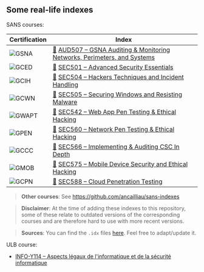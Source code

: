 ## Some real-life indexes

SANS courses:

| Certification | Index |
| -- | -- |
| ![GSNA](https://www.giac.org/images/design/custom/icons/certs/small/gsna-gold.png) | [:link:](https://www.sans.org/course/auditing-networks-perimeters-systems) [AUD507 – GSNA Auditing & Monitoring Networks, Perimeters, and Systems](sans/aud507.pdf) |
| ![GCED](https://www.giac.org/images/design/custom/icons/certs/small/gced-gold.png) | [:link:](https://www.sans.org/course/advanced-security-essentials-enterprise-defender) [SEC501 – Advanced Security Essentials](sans/sec501.pdf) |
| ![GCIH](https://www.giac.org/images/design/custom/icons/certs/small/gcih-gold.png) | [:link:](https://www.sans.org/course/hacker-techniques-exploits-incident-handling) [SEC504 – Hackers Techniques and Incident Handling](sans/sec504.pdf) |
| ![GCWN](https://www.giac.org/images/design/custom/icons/certs/small/gcwn-gold.png) | [:link:](https://www.sans.org/course/securing-windows-with-powershell) [SEC505 – Securing Windows and Resisting Malware](sans/sec505.pdf) |
| ![GWAPT](https://www.giac.org/images/design/custom/icons/certs/small/gwapt-gold.png) | [:link:](https://www.sans.org/course/web-app-penetration-testing-ethical-hacking) [SEC542 – Web App Pen Testing & Ethical Hacking](sans/sec542.pdf) |
| ![GPEN](https://www.giac.org/images/design/custom/icons/certs/small/gpen-gold.png) | [:link:](https://www.sans.org/course/network-penetration-testing-ethical-hacking) [SEC560 – Network Pen Testing & Ethical Hacking](sans/sec560.pdf) |
| ![GCCC](https://www.giac.org/images/design/custom/icons/certs/small/gccc-gold.png) | [:link:](https://www.sans.org/course/implementing-auditing-critical-security-controls) [SEC566 – Implementing & Auditing CSC In Depth](sans/sec566.pdf) |
| ![GMOB](https://www.giac.org/images/design/custom/icons/certs/small/gmob-gold.png) | [:link:](https://www.sans.org/cyber-security-courses/mobile-device-security-ethical-hacking/) [SEC575 – Mobile Device Security and Ethical Hacking](sans/sec575.pdf) |
| ![GCPN](https://www.giac.org/images/design/custom/icons/certs/small/gcpn-gold.png) | [:link:](https://www.sans.org/cyber-security-courses/cloud-penetration-testing/) [SEC588 – Cloud Penetration Testing](sans/sec588.pdf) |

> **Other courses**: See https://github.com/ancailliau/sans-indexes

> **Disclaimer**: At the time of adding these indexes to this repository, some of these relate to outdated versions of the corresponding courses and are therefore hard to use with more recent versions.

> **Sources**: You can find the `.idx` files [here](https://github.com/dhondta/tex-course-index-template/tree/master/examples/sans). Feel free to adapt/update it.

ULB course:

- [INFO-Y114 – Aspects légaux de l'informatique et de la sécurité informatique](ulb/info-y114.pdf)
